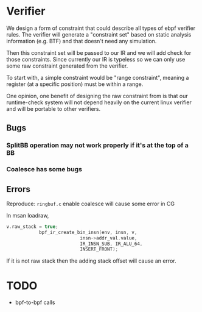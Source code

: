 # Verifier

We design a form of constraint that could describe all types of ebpf verifier rules. The verifier will generate a "constraint set" based on static analysis information (e.g. BTF) and that doesn't need any simulation.

Then this constraint set will be passed to our IR and we will add check for those constraints. Since currently our IR is typeless so we can only use some raw constraint generated from the verifier.

To start with, a simple constraint would be "range constraint", meaning a register (at a specific position) must be within a range.

One opinion, one benefit of designing the raw constraint from is that our runtime-check system will not depend heavily on the current linux verifier and will be portable to other verifiers.

## Bugs

### SplitBB operation may not work properly if it's at the top of a BB

### Coalesce has some bugs

## Errors

Reproduce: `ringbuf.c` enable coalesce will cause some error in CG

In msan loadraw,

```c
v.raw_stack = true;
			bpf_ir_create_bin_insn(env, insn, v,
					       insn->addr_val.value,
					       IR_INSN_SUB, IR_ALU_64,
					       INSERT_FRONT);
```

If it is not raw stack then the adding stack offset will cause an error.

# TODO

- bpf-to-bpf calls
